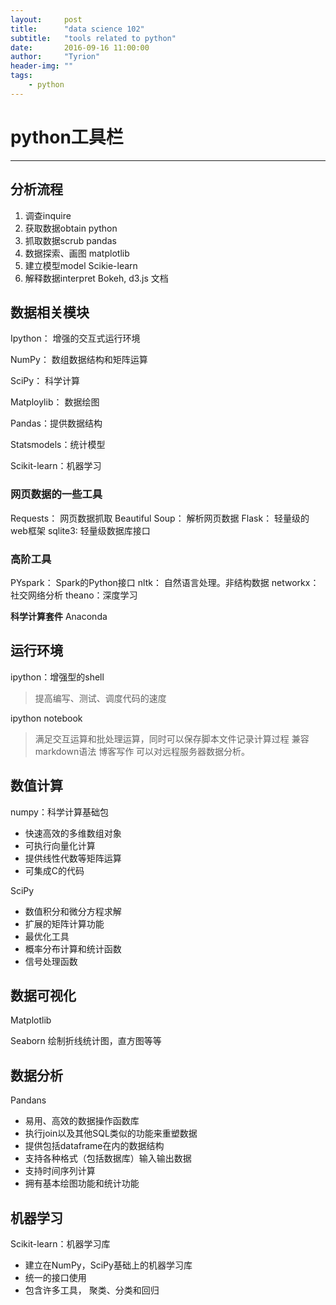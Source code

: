 ```yaml
---
layout:     post
title:      "data science 102"
subtitle:   "tools related to python"
date:       2016-09-16 11:00:00
author:     "Tyrion"
header-img: ""
tags:
    - python
--- 
```



# python工具栏  
---
## 分析流程 
1. 调查inquire 
2. 获取数据obtain python 
3. 抓取数据scrub pandas 
4. 数据探索、画图 matplotlib 
5. 建立模型model Scikie-learn 
6. 解释数据interpret Bokeh, d3.js 文档 
## 数据相关模块

Ipython： 增强的交互式运行环境

NumPy： 数组数据结构和矩阵运算

SciPy： 科学计算

Matploylib： 数据绘图

Pandas：提供数据结构

Statsmodels：统计模型

Scikit-learn：机器学习

### 网页数据的一些工具

Requests： 网页数据抓取
Beautiful Soup： 解析网页数据
Flask： 轻量级的web框架
sqlite3: 轻量级数据库接口

### 高阶工具

PYspark： Spark的Python接口
nltk： 自然语言处理。非结构数据
networkx： 社交网络分析
theano：深度学习

**科学计算套件**
Anaconda
## 运行环境
ipython：增强型的shell
> 提高编写、测试、调度代码的速度

ipython notebook
> 满足交互运算和批处理运算，同时可以保存脚本文件记录计算过程
> 兼容markdown语法 博客写作
> 可以对远程服务器数据分析。

## 数值计算
numpy：科学计算基础包
* 快速高效的多维数组对象
* 可执行向量化计算
* 提供线性代数等矩阵运算
* 可集成C的代码

SciPy
* 数值积分和微分方程求解
* 扩展的矩阵计算功能
* 最优化工具
* 概率分布计算和统计函数
* 信号处理函数

## 数据可视化
Matplotlib

Seaborn
绘制折线统计图，直方图等等

## 数据分析
Pandans
* 易用、高效的数据操作函数库
* 执行join以及其他SQL类似的功能来重塑数据
* 提供包括dataframe在内的数据结构
* 支持各种格式（包括数据库）输入输出数据
* 支持时间序列计算
* 拥有基本绘图功能和统计功能

## 机器学习
Scikit-learn：机器学习库
* 建立在NumPy，SciPy基础上的机器学习库
* 统一的接口使用
* 包含许多工具， 聚类、分类和回归
